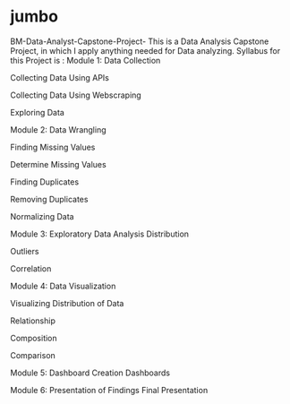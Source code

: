 # jumbo

BM-Data-Analyst-Capstone-Project-
This is a Data Analysis Capstone Project, in which I apply anything needed for Data analyzing. Syllabus for this Project is : Module 1: Data Collection

Collecting Data Using APIs

Collecting Data Using Webscraping

Exploring Data

Module 2: Data Wrangling

Finding Missing Values

Determine Missing Values

Finding Duplicates

Removing Duplicates

Normalizing Data

Module 3: Exploratory Data Analysis Distribution

Outliers

Correlation

Module 4: Data Visualization

Visualizing Distribution of Data

Relationship

Composition

Comparison

Module 5: Dashboard Creation Dashboards

Module 6: Presentation of Findings Final Presentation
